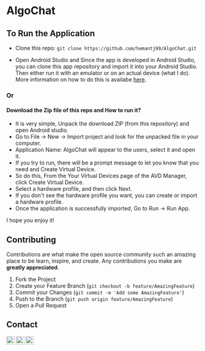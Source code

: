 # AlgoChat


## To Run the Application

- Clone this repo: `git clone https://github.com/hemantj99/AlgoChat.git`

- Open Android Studio and Since the app is developed in Android Studio, you can clone this app repository and import it into your Android Studio. Then either run it with an emulator or on an actual device (what I do). More information on how to do this is availabe [here](https://developer.android.com/studio/run).

### Or

#### Download the Zip file of this repo and How to run it? 

- It is very simple, Unpack the download ZIP (from this repository) and open Android studio.
- Go to File -> New -> Import project and look for the unpacked file in your computer.
- Application Name: AlgoChat will appear to the users, select it and open it.
- If you try to run, there will be a prompt message to let you know that you need and Create Virtual Device.
- So do this, From the Your Virtual Devices page of the AVD Manager, click Create Virtual Device.
- Select a hardware profile, and then click Next.
- If you don't see the hardware profile you want, you can create or import a hardware profile. 
- Once the application is successfully imported, Go to Run -> Run App.

I hope you enjoy it!



<!-- CONTRIBUTING -->
## Contributing

Contributions are what make the open source community such an amazing place to be learn, inspire, and create. Any contributions you make are **greatly appreciated**.

1. Fork the Project
2. Create your Feature Branch (`git checkout -b feature/AmazingFeature`)
3. Commit your Changes (`git commit -m 'Add some AmazingFeature'`)
4. Push to the Branch (`git push origin feature/AmazingFeature`)
5. Open a Pull Request



<!-- CONTACT -->
## Contact

[<img align="left" alt="hemantjain1999 | Twitter" width="22px" src="https://cdn.jsdelivr.net/npm/simple-icons@v3/icons/twitter.svg" />][twitter]
[<img align="left" alt="hemantjain99 | LinkedIn" width="22px" src="https://cdn.jsdelivr.net/npm/simple-icons@v3/icons/linkedin.svg" />][linkedin]
[<img align="left" alt="hemantjain_21 | Instagram" width="22px" src="https://cdn.jsdelivr.net/npm/simple-icons@v3/icons/instagram.svg" />][instagram]


[twitter]: https://twitter.com/hemantjain1999
[instagram]: https://instagram.com/hemantjain_21
[linkedin]: https://linkedin.com/in/hemantjain99

